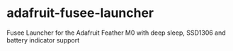 # adafruit-fusee-launcher
Fusee Launcher for the Adafruit Feather M0 with deep sleep, SSD1306 and battery indicator support
